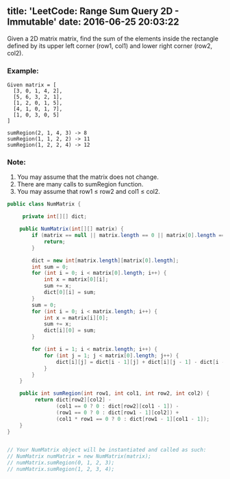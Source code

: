 title: 'LeetCode: Range Sum Query 2D - Immutable'
date: 2016-06-25 20:03:22
---

Given a 2D matrix matrix, find the sum of the elements inside the rectangle defined by its upper left corner (row1, col1) and lower right corner (row2, col2).


### Example:
```
Given matrix = [
  [3, 0, 1, 4, 2],
  [5, 6, 3, 2, 1],
  [1, 2, 0, 1, 5],
  [4, 1, 0, 1, 7],
  [1, 0, 3, 0, 5]
]

sumRegion(2, 1, 4, 3) -> 8
sumRegion(1, 1, 2, 2) -> 11
sumRegion(1, 2, 2, 4) -> 12
```

### Note:
1. You may assume that the matrix does not change.
2. There are many calls to sumRegion function.
3. You may assume that row1 ≤ row2 and col1 ≤ col2.

```java
public class NumMatrix {

     private int[][] dict;

    public NumMatrix(int[][] matrix) {
        if (matrix == null || matrix.length == 0 || matrix[0].length == 0) {
            return;
        }

        dict = new int[matrix.length][matrix[0].length];
        int sum = 0;
        for (int i = 0; i < matrix[0].length; i++) {
            int x = matrix[0][i];
            sum += x;
            dict[0][i] = sum;
        }
        sum = 0;
        for (int i = 0; i < matrix.length; i++) {
            int x = matrix[i][0];
            sum += x;
            dict[i][0] = sum;
        }

        for (int i = 1; i < matrix.length; i++) {
            for (int j = 1; j < matrix[0].length; j++) {
                dict[i][j] = dict[i - 1][j] + dict[i][j - 1] - dict[i - 1][j - 1] + matrix[i][j];
            }
        }
    }

    public int sumRegion(int row1, int col1, int row2, int col2) {
         return dict[row2][col2] -
                (col1 == 0 ? 0 : dict[row2][col1 - 1]) -
                (row1 == 0 ? 0 : dict[row1 - 1][col2]) +
                (col1 * row1 == 0 ? 0 : dict[row1 - 1][col1 - 1]);
    }
}


// Your NumMatrix object will be instantiated and called as such:
// NumMatrix numMatrix = new NumMatrix(matrix);
// numMatrix.sumRegion(0, 1, 2, 3);
// numMatrix.sumRegion(1, 2, 3, 4);
```